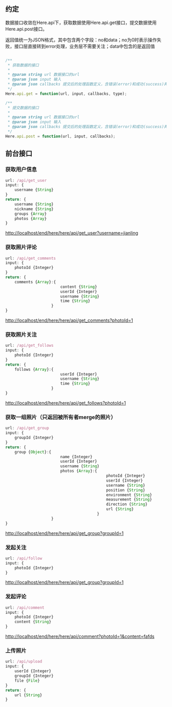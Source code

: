 ## 约定
数据接口收敛在Here.api下，获取数据使用Here.api.get接口，提交数据使用Here.api.post接口。

返回值统一为JSON格式，其中包含两个字段：no和data；no为0时表示操作失败，接口层直接转到error处理，业务层不需要关注；data中包含的是返回值

```javascript

/**
 * 获取数据的接口
 *
 * @param string url 数据接口的url
 * @param json input 输入
 * @param json callbacks 提交后的处理函数定义，含错误(error)和成功(success)两个
 */
Here.api.get = function(url, input, callbacks, type);

/**
 * 提交数据的接口
 *
 * @param string url 数据接口的url
 * @param json input 输入
 * @param json callbacks 提交后的处理函数定义，含错误(error)和成功(success)两个
 */
Here.api.post = function(url, input, callbacks);

```

## 前台接口
### 获取用户信息
```javascript
url: /api/get_user
input: {
    username {String}
}
return: {
    username {String}
    nickname {String}
    groups {Array}
    photos {Array}
}
```
[http://localhost/end/here/here/api/get_user?username=jianling](http://localhost/end/here/here/api/get_user?username=jianling)

### 获取照片评论
```javascript
url: /api/get_comments
input: {
    photoId {Integer}
}
return: {
    comments {Array}:{
                        content {String}
                        userId {Integer}
                        username {String}
                        time {String}
                    }       
}
```
[http://localhost/end/here/here/api/get_comments?photoId=1](http://localhost/end/here/here/api/get_comments?photoId=1)


### 获取照片关注
```javascript
url: /api/get_follows
input: {
    photoId {Integer}
}
return: {
    follows {Array}:{
                        userId {Integer}
                        username {String}
                        time {String}
                    }
}
```
[http://localhost/end/here/here/api/get_follows?photoId=1](http://localhost/end/here/here/api/get_follows?photoId=1)

### 获取一组照片（只返回被所有者merge的照片）
```javascript
url: /api/get_group
input: {
    groupId {Integer}
}
return: {
    group {Object}:{
                        name {Integer}
                        userId {Integer}
                        username {String}
                        photos {Array}:{
                                            photoId {Integer}
                                            userId {Integer}
                                            username {String}
                                            position {String}
                                            environment {String}
                                            measurement {String}
                                            direction {String}
                                            url {String}
                                        }
                    }
}
```
[http://localhost/end/here/here/api/get_group?groupId=1](http://localhost/end/here/here/api/get_group?groupId=1)

### 发起关注
```javascript
url: /api/follow
input: {
    photoId {Integer}
}
```

[http://localhost/end/here/here/api/get_group?groupId=1](http://localhost/end/here/here/api/get_group?groupId=1)


### 发起评论
```javascript
url: /api/comment
input: {
    photoId {Integer}
    content {String}
}
```
[http://localhost/end/here/here/api/comment?photoId=1&content=fafds](http://localhost/end/here/here/api/comment?photoId=1&content=fafds)


### 上传照片
```javascript
url: /api/upload
input: {
    userId {Integer}
    groupId {Integer}
    file {File}
}
return: {
    url {String}
}
```